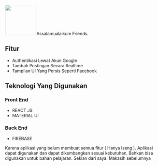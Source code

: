 <img src="https://i.pinimg.com/originals/6d/cd/94/6dcd94c7c4bf4800648ef7cbe0113c33.gif" width="100" />
Assalamualaikum Friends.


## Fitur
- Authentikasi Lewat Akun Google
- Tambah Postingan Secara Realtime
- Tampilan UI Yang Persis Seperti Facebook

## Teknologi Yang Digunakan
### Front End
- REACT JS
- MATERIAL UI
### Back End
- FIREBASE

Karena aplikasi yang belum membuat semua fitur ( Hanya Iseng ). Aplikasi dapat digunakan dan dapat dikembangkan sesuai kebutuhan, Bahkan bisa digunakan untuk bahan pelajaran. Sekian dari saya. Makasih sebelumnya
